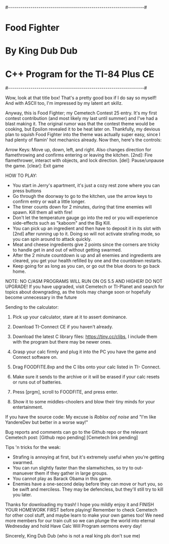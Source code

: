 #-------------------------------------------------------------------#
#	      	               Food Fighter               	    #
#	    	              By King Dub Dub                       #
#                C++ Program for the TI-84 Plus CE                  #
#-------------------------------------------------------------------#

Wow, look at that title box! That's a pretty good box if I do say
so myself! And with ASCII too, I'm impressed by my latent art skillz.

Anyway, this is Food Fighter; my Cemetech Contest 25 entry. It's my
first contest contribution (and most likely my last until summer) and
I've had a blast making it. The original rumor was that the contest
theme would be cooking, but Epsilon revealed it to be heat later on.
Thankfully, my devious plan to squish Food Fighter into the theme
was actually super easy, since I had plenty of flamin' hot mechanics
already. Now then, here's the controls:

Arrow Keys: Move up, down, left, and right. Also changes direction for
            flamethrowing and confirms entering or leaving the
            kitchen.
[2nd]:	    Fire flamethrower, interact with objects, and lock
            direction.
[del]:      Pause/unpause the game.
[clear]:    Exit game

HOW TO PLAY:
- You start in Jerry's apartment, it's just a cozy rest zone where you
can press buttons
- Go through the doorway to go to the kitchen, use the arrow keys to
confirm entry or wait a little longer.
- The timer counts down for 2 minutes, during that time enemies will
spawn. Kill them all with fire!
- Don't let the temperature gauge go into the red or you will
experience side-effects such as "kaboom" and the Big Kill.
- You can pick up an ingredient and then have to deposit it in its
slot with [2nd] after running up to it. Doing so will not activate
strafing mode, so you can spin around to attack quickly.
- Meat and cheese ingredients give 2 points since the corners are
tricky to handle get in and out of without getting swarmed.
- After the 2 minute countdown is up and all enemies and ingredients
are cleared, you get your health refilled by one and the countdown
restarts.
- Keep going for as long as you can, or go out the blue doors to go
back home.

NOTE: NO C/ASM PROGRAMS WILL RUN ON OS 5.5 AND HIGHER! DO NOT UPGRADE!
If you have upgraded, visit Cemetech or TI-Planet and search for
topics about downgrading, as the tools may change soon or hopefully
become unnecessary in the future

Sending to the calculator:
1. Pick up your calculator, stare at it to assert dominance.

2. Download TI-Connect CE if you haven't already.

3. Download the latest C library files: https://tiny.cc/clibs, I
include them with the program but there may be newer ones.

4. Grasp your calc firmly and plug it into the PC you have the game
and Connect software on.

5. Drag FOODFITE.8xp and the C libs onto your calc listed in TI-
Connect.

6. Make sure it sends to the archive or it will be erased if your calc
resets or runs out of batteries.

6. Press [prgm], scroll to FOODFITE, and press enter.

7. Show it to some middles-choolers and blow their tiny minds for your
entertainment.

If you have the source code:
My excuse is *Roblox oof noise* and "I'm like YandereDev but better in
a worse way!"

Bug reports and comments can go to the Github repo or the relevant
Cemetech post:
[Github repo pending]
[Cemetech link pending]

Tips 'n tricks for the weak:
- Strafing is annoying at first, but it's extremely useful when you're
getting swarmed.
- You can run slightly faster than the slamwhiches, so try to out-
manuever them if they gather in large groups.
- You cannot play as Barack Obama in this game.
- Enemies have a one-second delay before they can move or hurt you, so
be swift and merciless. They may be defencless, but they'll still try
to kill you later.

Thanks for downloading my trash! I hope you mildly enjoy it and FINISH
YOUR HOMEWORK FIRST before playing! Remember to check Cemetech for
other cool stuff, and maybe learn to make your own games too! We need
more members for our train cult so we can plunge the world into
eternal Wednesday and hold Have Calc Will Program sermons every day!

Sincerely, King Dub Dub (who is not a real king pls don't sue me)
